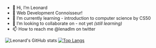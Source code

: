 

- 👋 Hi, I’m Leonard
- 👀 Web Development Connoisseur!
- 🌱 I’m currently learning - introduction to computer science by CS50
- 💞️ I’m looking to collaborate on - not yet *(still learning)*
- 📫 How to reach me @lenadlm on twitter

<!---
lenadlm/lenadlm is a ✨ special ✨ repository because its `README.md` (this file) appears on your GitHub profile.
You can click the Preview link to take a look at your changes.
--->

![Leonard's GitHub stats](https://github-readme-stats.vercel.app/api?username=lenadlm&show_icons=true&theme=dark)
[![Top Langs](https://github-readme-stats.vercel.app/api/top-langs/?username=lenadlm)](https://github.com/lenadlm/github-readme-stats)
